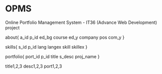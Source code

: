 # OPMS
Online Portfolio Management System - IT36 (Advance Web Development) project


about{
  a_id
  p_id
  ed_bg
  course
  ed_y
  company
  pos
  com_y
}

skills{
  s_id
  p_id
  lang
  langex
  skill
  skillex
}

portfolio{
  port_id
  p_id
  title
  s_desc
  proj_name
}

title1,2,3
desc1,2,3
port1,2,3
